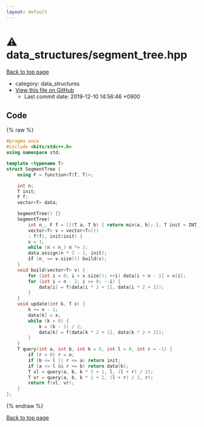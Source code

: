 ```yaml
---
layout: default
---
```


<!-- mathjax config similar to math.stackexchange -->
<script type="text/javascript" async
  src="https://cdnjs.cloudflare.com/ajax/libs/mathjax/2.7.5/MathJax.js?config=TeX-MML-AM_CHTML">
</script>
<script type="text/x-mathjax-config">
  MathJax.Hub.Config({
    TeX: { equationNumbers: { autoNumber: "AMS" }},
    tex2jax: {
      inlineMath: [ ['$','$'] ],
      processEscapes: true
    },
    "HTML-CSS": { matchFontHeight: false },
    displayAlign: "left",
    displayIndent: "2em"
  });
</script>

<script type="text/javascript" src="https://cdnjs.cloudflare.com/ajax/libs/jquery/3.4.1/jquery.min.js"></script>
<script src="https://cdn.jsdelivr.net/npm/jquery-balloon-js@1.1.2/jquery.balloon.min.js" integrity="sha256-ZEYs9VrgAeNuPvs15E39OsyOJaIkXEEt10fzxJ20+2I=" crossorigin="anonymous"></script>
<script type="text/javascript" src="../../assets/js/copy-button.js"></script>
<link rel="stylesheet" href="../../assets/css/copy-button.css" />


# :warning: data_structures/segment_tree.hpp
<a href="../../index.html">Back to top page</a>

* category: data_structures
* <a href="{{ site.github.repository_url }}/blob/master/data_structures/segment_tree.hpp">View this file on GitHub</a>
    - Last commit date: 2019-12-10 14:56:46 +0900




## Code
{% raw %}
```cpp
#pragma once
#include <bits/stdc++.h>
using namespace std;

template <typename T>
struct SegmentTree {
    using F = function<T(T, T)>;

    int n;
    T init;
    F f;
    vector<T> data;

    SegmentTree() {}
    SegmentTree(
        int n_, F f = [](T a, T b) { return min(a, b); }, T init = INT_MAX,
        vector<T> v = vector<T>())
        : f(f), init(init) {
        n = 1;
        while (n < n_) n *= 2;
        data.assign(n * 2 - 1, init);
        if (n_ == v.size()) build(v);
    }
    void build(vector<T> v) {
        for (int i = 0; i < v.size(); ++i) data[i + n - 1] = v[i];
        for (int i = n - 2; i >= 0; --i) {
            data[i] = f(data[i * 2 + 1], data[i * 2 + 2]);
        }
    }
    void update(int k, T x) {
        k += n - 1;
        data[k] = x;
        while (k > 0) {
            k = (k - 1) / 2;
            data[k] = f(data[k * 2 + 1], data[k * 2 + 2]);
        }
    }
    T query(int a, int b, int k = 0, int l = 0, int r = -1) {
        if (r < 0) r = n;
        if (b <= l || r <= a) return init;
        if (a <= l && r <= b) return data[k];
        T vl = query(a, b, k * 2 + 1, l, (l + r) / 2);
        T vr = query(a, b, k * 2 + 2, (l + r) / 2, r);
        return f(vl, vr);
    }
};
```
{% endraw %}

<a href="../../index.html">Back to top page</a>

